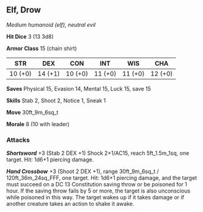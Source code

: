 ## Elf, Drow

*Medium humanoid (elf), neutral evil*

**Hit Dice** 3 (13 3d8)

**Armor Class** 15 (chain shirt)

| STR     | DEX     | CON     | INT     | WIS     | CHA     |
|---------|---------|---------|---------|---------|---------|
| 10 (+0) | 14 (+1) | 10 (+0) | 11 (+0) | 11 (+0) | 12 (+0) |

**Saves** Physical 15, Evasion 14, Mental 15, Luck 15, save 15

**Skills** Stab 2, Shoot 2, Notice 1, Sneak 1

**Move** 30ft\_9m\_6sq\_t

**Morale** 8 (10 with leader)

### Attacks

***Shortsword*** +3 (Stab 2 DEX +1) Shock 2+1/AC15, reach 5ft\_1.5m\_1sq, one target. Hit: 1d6+1 piercing damage.

***Hand Crossbow*** +3 (Shoot 2 DEX +1), range 30ft\_9m\_6sq\_t / 120ft\_36m\_24sq\_FFF, one target. Hit: 1d6+1 piercing damage, and the target must succeed on a DC 13 Constitution saving throw or be poisoned for 1 hour. If the saving throw fails by 5 or more, the target is also unconscious while poisoned in this way. The target wakes up if it takes damage or if another creature takes an action to shake it awake.

